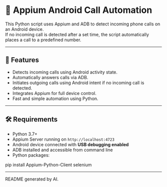 # 📱 Appium Android Call Automation

This Python script uses Appium and ADB to detect incoming phone calls on an Android device.  
If no incoming call is detected after a set time, the script automatically places a call to a predefined number.

---

## 🚀 Features

- Detects incoming calls using Android activity state.
- Automatically answers calls via ADB.
- Initiates outgoing calls using Android intent if no incoming call is detected.
- Integrates Appium for full device control.
- Fast and simple automation using Python.

---

## 🛠️ Requirements

- Python 3.7+
- Appium Server running on `http://localhost:4723`
- Android device connected with **USB debugging enabled**
- ADB installed and accessible from command line
- Python packages:

pip install Appium-Python-Client selenium

---

README generated by AI.
